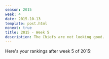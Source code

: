 ```yaml
---
season: 2015
week: 4
date: 2015-10-13
template: post.html
nonext: true
title: 2015 - Week 5
description: The Chiefs are not looking good.
---
```


Here's your rankings after week 5 of 2015:


